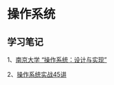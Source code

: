 # 操作系统


## 学习笔记

1、[南京大学 “操作系统：设计与实现”](/notes/计算机基础/操作系统/南京大学“操作系统：设计与实现”)

2、[操作系统实战45讲](/notes/计算机基础/操作系统/操作系统实战45讲)